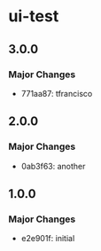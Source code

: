 # ui-test

## 3.0.0

### Major Changes

- 771aa87: tfrancisco

## 2.0.0

### Major Changes

- 0ab3f63: another

## 1.0.0

### Major Changes

- e2e901f: initial
